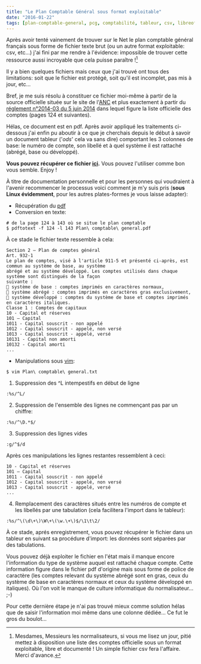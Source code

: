 ```yaml
---
title: "Le Plan Comptable Général sous format exploitable"
date: "2016-01-22"
tags: [plan-comptable-general, pcg, comptabilité, tableur, csv, libreoffice, excel]
---
```


Après avoir tenté vainement de trouver sur le Net le plan comptable
général français sous forme de fichier texte brut (ou un autre format
exploitable: csv, etc...)  j'ai fini par me rendre à l'évidence:
impossible de trouver cette ressource aussi incroyable que cela puisse
paraître ![^1]

Il y a bien quelques fichiers mais ceux que j'ai trouvé ont tous des
limitations: soit que le fichier est protégé, soit qu'il est incomplet,
pas mis à jour, etc...

Bref, je me suis résolu à constituer ce fichier moi-même à partir de la
source officielle située sur le site de
l'[ANC](http://www.anc.gouv.fr/cms/sites/anc/accueil.html) et plus
exactement à partir du [réglement n°2014-03 du 5 juin
2014](https://frama.link/Plan-Comptable-General) dans lequel figure la
liste officielle des comptes (pages 124 et suivantes).

Hélas, ce document est en pdf. Après avoir appliqué les traitements ci-dessous
j'ai enfin pu aboutir à ce que je cherchais depuis le début à savoir un
document tableur ('_ods_' cela va sans dire)  comportant les 3 colonnes de
base: le numéro de compte, son libellé et à quel système il est rattaché
(abrégé, base ou développé).

**Vous pouvez récupérer ce fichier <a href='/files/pcg.ods'>ici</a>.**
Vous pouvez l'utiliser comme bon vous semble. Enjoy !

À titre de documentation personnelle et pour les personnes qui voudraient à
l'avenir recommencer le processus voici comment je m'y suis pris (**sous Linux
évidemment**, pour les autres plates-formes je vous laisse adapter):

* Récupération du [pdf](https://frama.link/Plan-Comptable-General)
* Conversion en texte:

~~~
# de la page 124 à 143 où se situe le plan comptable
$ pdftotext -f 124 -l 143 Plan\ comptable\ general.pdf
~~~

À ce stade le fichier texte ressemble à cela:

~~~
Section 2 – Plan de comptes général
Art. 932-1
Le plan de comptes, visé à l'article 911-5 et présenté ci-après, est commun au système de base, au système
abrégé et au système développé. Les comptes utilisés dans chaque système sont distingués de la façon
suivante :
 système de base : comptes imprimés en caractères normaux,
 système abrégé : comptes imprimés en caractères gras exclusivement,
 système développé : comptes du système de base et comptes imprimés en caractères italiques.
Classe 1 : Comptes de capitaux
10 - Capital et réserves
101 – Capital
1011 - Capital souscrit - non appelé
1012 - Capital souscrit - appelé, non versé
1013 - Capital souscrit - appelé, versé
10131 - Capital non amorti
10132 - Capital amorti
...
~~~

* Manipulations sous [vim](http://www.vim.org/):

~~~~
$ vim Plan\ comptable\ general.txt
~~~~

1) Suppression des ^L intempestifs en début de ligne

~~~
:%s/^L/
~~~

2) Suppression de l'ensemble des lignes ne commençant pas par un chiffre:

~~~
:%s/^\D.*$/
~~~

3) Suppression des lignes vides

~~~
:g/^$/d
~~~

Après ces manipulations les lignes restantes ressemblent à ceci:

~~~
10 - Capital et réserves
101 – Capital
1011 - Capital souscrit - non appelé
1012 - Capital souscrit - appelé, non versé
1013 - Capital souscrit - appelé, versé
...
~~~

4) Remplacement des caractères situés entre les numéros de compte et les
libellés par une tabulation (cela facilitera l'import dans le tableur):

~~~
:%s/^\(\d\+\)\W\+\(\w.\+\)$/\1\t\2/
~~~

À ce stade, aprés enregistrement, vous pouvez récupérer le fichier dans un
tableur en suivant sa procédure d'import: les données sont séparées par des
tabulations.

Vous pouvez déjà exploiter le fichier en l'état mais il manque
encore l'information du type de système auquel est rattaché chaque
compte. Cette information figure dans le fichier pdf d'origine mais sous
forme de police de caractère (les comptes relevant du système abrégé
sont en gras, ceux du système de base en caractères normaux et ceux du
système développé en italiques). Où l'on voit le manque de culture
informatique du normalisateur... ;-)

Pour cette dernière étape je n'ai pas trouvé mieux comme solution
hélas que de saisir l'information moi même dans une colonne
dédiée... Ce fut le gros du boulot...


[^1]: Mesdames, Messieurs les normalisateurs, si vous me lisez un jour,
      pitié mettez à disposition une liste des comptes officielle sous un
      format exploitable, libre et documenté ! Un simple fichier csv fera
      l'affaire. Merci d'avance.
